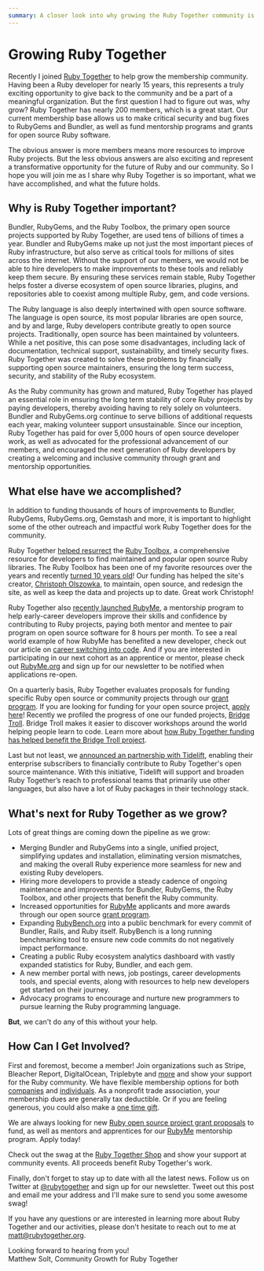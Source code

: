 ```yaml
---
summary: A closer look into why growing the Ruby Together community is so important and what initiatives we can accomplish as we grow.
---
```


# Growing Ruby Together

Recently I joined [Ruby Together](https://rubytogether.org/) to help grow the membership community. Having been a Ruby developer for nearly 15 years, this represents a truly exciting opportunity to give back to the community and be a part of a meaningful organization. But the first question I had to figure out was, why grow? Ruby Together has nearly 200 members, which is a great start. Our current membership base allows us to make critical security and bug fixes to RubyGems and Bundler, as well as fund mentorship programs and grants for open source Ruby software.

The obvious answer is more members means more resources to improve Ruby projects. But the less obvious answers are also exciting and represent a transformative opportunity for the future of Ruby and our community. So I hope you will join me as I share why Ruby Together is so important, what we have accomplished, and what the future holds.

## Why is Ruby Together important?

Bundler, RubyGems, and the Ruby Toolbox, the primary open source projects supported by Ruby Together, are used tens of billions of times a year. Bundler and RubyGems make up not just the most important pieces of Ruby infrastructure, but also serve as critical tools for millions of sites across the internet. Without the support of our members, we would not be able to hire developers to make improvements to these tools and reliably keep them secure. By ensuring these services remain stable, Ruby Together helps foster a diverse ecosystem of open source libraries, plugins, and repositories able to coexist among multiple Ruby, gem, and code versions.

The Ruby language is also deeply intertwined with open source software. The language is open source, its most popular libraries are open source, and by and large, Ruby developers contribute greatly to open source projects. Traditionally, open source has been maintained by volunteers. While a net positive, this can pose some disadvantages, including lack of documentation, technical support, sustainability, and timely security fixes. Ruby Together was created to solve these problems by financially supporting open source maintainers, ensuring the long term success, security, and stability of the Ruby ecosystem.

As the Ruby community has grown and matured, Ruby Together has played an essential role in ensuring the long term stability of core Ruby projects by paying developers, thereby avoiding having to rely  solely on volunteers. Bundler and RubyGems.org continue to serve billions of additional requests each year, making volunteer support unsustainable. Since our inception, Ruby Together has paid for over 5,000 hours of open source developer work, as well as advocated for the professional advancement of our members, and encouraged the next generation of Ruby developers by creating a welcoming and inclusive community through grant and mentorship opportunities.

## What else have we accomplished?

In addition to funding thousands of hours of improvements to Bundler, RubyGems, RubyGems.org, Gemstash and more, it is important to  highlight some of the other outreach and impactful work Ruby Together does for the community.

Ruby Together [helped resurrect](https://www.ruby-toolbox.com/blog/2018-02-01/lets-push-things-forward) the [Ruby Toolbox](https://www.ruby-toolbox.com/), a comprehensive resource for developers to find maintained and popular open source Ruby libraries. The Ruby Toolbox has been one of my favorite resources over the years and recently [turned 10 years old](https://www.ruby-toolbox.com/blog/2019-05-01/time-flies)! Our funding has helped the site's creator, [Christoph Olszowka](http://olszowka.de/), to maintain, open source, and redesign the site, as well as keep the data and projects up to date. Great work Christoph!

Ruby Together also [recently launched RubyMe](https://rubytogether.org/news/2018-09-18-announcing-ruby-me), a mentorship program to help early-career developers improve their skills and confidence by contributing to Ruby projects, paying both mentor and mentee to pair program on open source software for 8 hours per month. To see a real world example of how RubyMe  has benefited a new developer, check out our article on [career switching into code](https://rubytogether.org/news/2019-06-30-career-switching-into-code). And if you are interested in participating in our next cohort as an apprentice or mentor, please check out [RubyMe.org](rubyme.org) and sign up for our newsletter to be notified when applications re-open.

On a quarterly basis, Ruby Together evaluates proposals for funding specific Ruby open source or community projects through our [grant program](https://rubytogether.org/projects). If you are looking for funding for your open source project, [apply here](https://rubytogether.org/proposal)! Recently we profiled the progress of one our funded projects, [Bridge Troll](https://www.bridgetroll.org/events). Bridge Troll makes it easier to discover workshops around the world helping people learn to code. Learn more about [how Ruby Together funding has helped benefit the Bridge Troll project](https://rubytogether.org/news/2019-07-07-helping-everyone-learn-to-code).

Last but not least, we [announced an partnership with Tidelift](https://blog.tidelift.com/tidelift-teams-up-with-ruby-together-to-support-infrastructure-for-every-ruby-developer), enabling their enterprise subscribers to financially contribute to Ruby Together's open source maintenance. With this initiative, Tidelift will support and broaden Ruby Together’s reach to professional teams that primarily use other languages, but also have a lot of Ruby packages in their technology stack.

## What's next for Ruby Together as we grow?

Lots of great things are coming down the pipeline as we grow:

- Merging Bundler and RubyGems into a single, unified project, simplifying updates and installation, eliminating version mismatches, and making the overall Ruby experience more seamless for new and existing Ruby developers.
- Hiring more developers to provide a steady cadence of ongoing maintenance and improvements for Bundler, RubyGems, the Ruby Toolbox, and other projects that benefit the Ruby community.
- Increased opportunities for [RubyMe](rubyme.org) applicants and more awards through our open source [grant program](https://rubytogether.org/projects).
- Expanding [RubyBench.org](https://rubybench.org/) into a public benchmark for every commit of Bundler, Rails, and Ruby itself. RubyBench is a long running benchmarking tool to ensure new code commits do not negatively impact performance.
- Creating a public Ruby ecosystem analytics dashboard with vastly expanded statistics for Ruby, Bundler, and each gem.
- A new member portal with news, job postings, career developments tools, and special events, along with resources to help new developers get started on their journey.
- Advocacy programs to encourage and nurture new programmers to pursue learning the Ruby programming language.

**But**, we can't do any of this without your help.

## How Can I Get Involved?

First and foremost, become a member! Join organizations such as Stripe, Bleacher Report, DigitalOcean, Triplebyte and [more](https://rubytogether.org/members) and show your support for the Ruby community. We have flexible membership options for both [companies](https://rubytogether.org/companies) and [individuals](https://rubytogether.org/developers). As a nonprofit trade association, your membership dues are generally tax deductible. Or if you are feeling generous, you could also make a [one time gift](https://rubytogether.org/developers).

We are always looking for new [Ruby open source project grant proposals](https://rubytogether.org/proposal) to fund, as well as mentors and apprentices for our [RubyMe](rubyme.org) mentorship program. Apply today!

Check out the swag at the [Ruby Together Shop](https://shop.rubytogether.org/) and show your support at community events. All proceeds benefit Ruby Together's work.

Finally, don't forget to stay up to date with all the latest news. Follow us on Twitter at [@rubytogether](https://twitter.com/rubytogether) and sign up for our newsletter. Tweet out this post and email me your address and I'll make sure to send you some awesome swag!

If you have any questions or are interested in learning more about Ruby Together and our activities, please don't hesitate to reach out to me at matt@rubytogether.org.

Looking forward to hearing from you!<br>
Matthew Solt, Community Growth for Ruby Together
